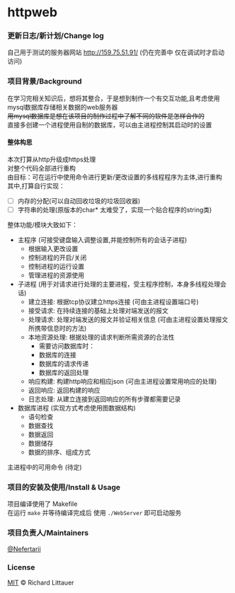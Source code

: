 # httpweb
### 更新日志/新计划/Change log
自己用于测试的服务器网站 http://159.75.51.91/ (仍在完善中 仅在调试时才启动访问)  

### 项目背景/Background
在学习完相关知识后，想将其整合，于是想到制作一个有交互功能,且考虑使用mysql数据库存储相关数据的web服务器  
<s>用mysql数据库是想在该项目的制作过程中了解不同的软件是怎样合作的</s>     
直接多创建一个进程使用自制的数据库，可以由主进程控制其启动时的设置

#### 整体构思
本次打算从http升级成https处理  
对整个代码全部进行重构   
由目标：可在运行中使用命令进行更新/更改设置的多线程程序为主体,进行重构  
其中,打算自行实现：  
- [ ] 内存的分配(可以自动回收垃圾的垃圾回收器)  
- [ ] 字符串的处理(原版本的char* 太难受了，实现一个贴合程序的string类)  

整体功能/模块大致如下：  
* 主程序 (可接受键盘输入调整设置,并能控制所有的会话子进程)
	* 根据输入更改设置
	* 控制进程的开启/关闭 
	* 控制进程的运行设置
	* 管理进程的资源使用 
* 子进程 (用于对请求进行处理的主要进程，受主程序控制，本身多线程处理会话)   
	* 建立连接: 根据tcp协议建立https连接 (可由主进程设置端口号)
	* 接受请求: 在持续连接的基础上处理对端发送的报文
	* 处理请求: 处理对端发送的报文并验证相关信息 (可由主进程设置处理报文所携带信息时的方法)
	* 本地资源处理: 根据处理的请求判断所需资源的合法性
		* 需要访问数据库时：  
		* 数据库的连接
		* 数据库的请求传递
		* 数据库的返回处理
	* 响应构建: 构建http响应和相应json (可由主进程设置常用响应的处理)
	* 返回响应: 返回构建的响应 
	* 日志处理: 从建立连接到返回响应的所有步骤都需要记录
* 数据库进程 (实现方式考虑使用图数据结构)
	* 语句检查
	* 数据查找
	* 数据返回
	* 数据储存
	* 数据的排序、组成方式

主进程中的可用命令 (待定)  

### 项目的安装及使用/Install & Usage
项目编译使用了 Makefile   
在运行 ```make``` 并等待编译完成后 
使用 ```./WebServer``` 即可启动服务  

### 项目负责人/Maintainers

[@Nefertarii](https://github.com/Nefertarii)

### License

[MIT](https://github.com/Nefertarii/WebServer/blob/master/LICENSE) © Richard Littauer
